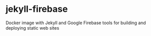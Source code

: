 # jekyll-firebase
Docker image with Jekyll and Google Firebase tools for building and deploying static web sites
